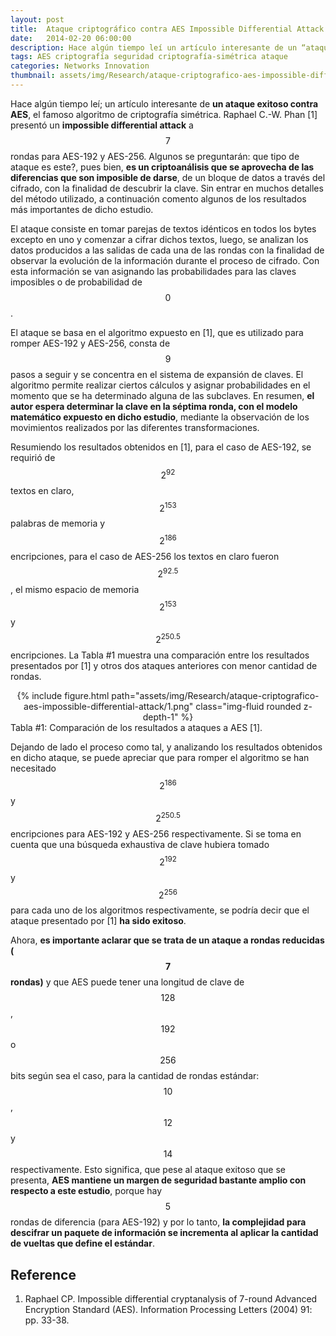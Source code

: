 ```yaml
---
layout: post
title:  Ataque criptográfico contra AES Impossible Differential Attack
date:   2014-02-20 06:00:00
description: Hace algún tiempo leí un artículo interesante de un “ataque exitoso” contra AES, el famoso algoritmo de criptografía simétrica. Raphael C.-W. Phan presentó un “impossible differential attack” a 7 rondas para AES-192 y AES-256. Algunos se preguntarán que tipo de ataque es este?, pues bien, es un criptoanálisis que se aprovecha de las diferencias que son imposible de darse, de un bloque de datos a través del cifrado, con la finalidad de descubrir la clave. Sin entrar en muchos detalles del método utilizado, a continuación comento algunos de los resultados más importantes de dicho estudio.
tags: AES criptografía seguridad criptografía-simétrica ataque
categories: Networks Innovation 
thumbnail: assets/img/Research/ataque-criptografico-aes-impossible-differential-attack/1.png
---
```

Hace algún tiempo leí; un artículo interesante de **un ataque exitoso contra AES**, el famoso algoritmo de criptografía simétrica. Raphael C.-W. Phan [1] presentó un **impossible differential attack** a $$7$$ rondas para AES-192 y AES-256. Algunos se preguntarán: que tipo de ataque es este?, pues bien, **es un criptoanálisis que se aprovecha de las diferencias que son imposible de darse**, de un bloque de datos a través del cifrado, con la finalidad de descubrir la clave. Sin entrar en muchos detalles del método utilizado, a continuación comento algunos de los resultados más importantes de dicho estudio.

El ataque consiste en tomar parejas de textos idénticos en todos los bytes excepto en uno y comenzar a cifrar dichos textos, luego, se analizan los datos producidos a las salidas de cada una de las rondas con la finalidad de observar la evolución de la información durante el proceso de cifrado. Con esta información se van asignando las probabilidades para las claves imposibles o de probabilidad de $$0$$.

El ataque se basa en el algoritmo expuesto en [1], que es utilizado para romper AES-192 y AES-256, consta de $$9$$ pasos a seguir y se concentra en el sistema de expansión de claves. El algoritmo permite realizar ciertos cálculos y asignar probabilidades en el momento que se ha determinado alguna de las subclaves. En resumen, **el autor espera determinar la clave en la séptima ronda, con el modelo matemático expuesto en dicho estudio**, mediante la observación de los movimientos realizados por las diferentes transformaciones.

Resumiendo los resultados obtenidos en [1], para el caso de AES-192, se requirió de $$2^{92}$$ textos en claro, $$2^{153}$$ palabras de memoria y $$2^{186}$$ encripciones, para el caso de AES-256 los textos en claro fueron $$2^{92.5}$$, el mismo espacio de memoria $$2^{153}$$ y $$2^{250.5}$$ encripciones. La Tabla #1 muestra una comparación entre los resultados presentados por [1] y otros dos ataques anteriores con menor cantidad de rondas.

<div class="row mt-3" style="text-align: center">
    <div class="col-sm mt-3 mt-md-0">
        {% include figure.html path="assets/img/Research/ataque-criptografico-aes-impossible-differential-attack/1.png" class="img-fluid rounded z-depth-1" %}
    </div>
</div>
<div class="caption">
    Tabla #1: Comparación de los resultados a ataques a AES [1].
</div>

Dejando de lado el proceso como tal, y analizando los resultados obtenidos en dicho ataque, se puede apreciar que para romper el algoritmo se han necesitado $$2^{186}$$ y $$2^{250.5}$$ encripciones para AES-192 y AES-256 respectivamente. Si se toma en cuenta que una búsqueda exhaustiva de clave hubiera tomado $$2^{192}$$ y $$2^{256}$$ para cada uno de los algoritmos respectivamente, se podría decir que el ataque presentado por [1] **ha sido exitoso**.

Ahora, **es importante aclarar que se trata de un ataque a rondas reducidas ($$7$$ rondas)** y que AES puede tener una longitud de clave de $$128$$, $$192$$ o $$256$$ bits según sea el caso, para la cantidad de rondas estándar: $$10$$, $$12$$ y $$14$$ respectivamente. Esto significa, que pese al ataque exitoso que se presenta, **AES mantiene un margen de seguridad bastante amplio con respecto a este estudio**, porque hay $$5$$ rondas de diferencia (para AES-192) y por lo tanto, **la complejidad para descifrar un paquete de información se incrementa al aplicar la cantidad de vueltas que define el estándar**.

## Reference

1. Raphael CP. Impossible differential cryptanalysis of 7-round Advanced Encryption Standard (AES). Information Processing Letters (2004) 91: pp. 33-38.
